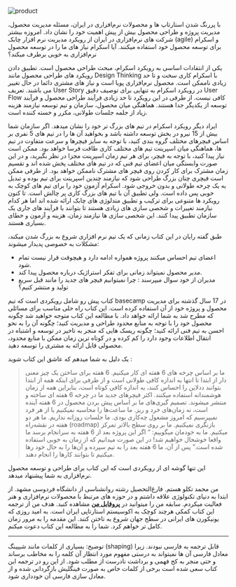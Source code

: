 <img src= 
'../img/product.svg'
         alt="product" 
         align="center">

با پررنگ شدن استارتاپ ها و محصولات نرم‌افزاری در ایران، مسئله مدیریت محصول، مدیریت پروژه و طراحی محصول بیش از پیش اهمیت خود را نشان داد. امروزه بیشتر شرکت های نرم‌افزاری در ایران از رویکرد مدیریت نرم افزار چابک (agile) و اسکرام برای توسعه محصول خود استفاده میکنند. آیا اسکرام نیاز های ما را در توسعه محصول نرم‌افزاری به خوبی برطرف میکند؟

یکی از انتقادات اساسی به رویکرد اسکرام، مبحث طراحی محصول است. تطبیق دادن رویکرد های طراحی محصول مانند Design Thinking با اسکرام کاری سخت و تا حد زیادی ناممکن است. محصول نرم‌افزاری پویا است و نیاز های مشتری دائما در حال تغییر می باشند. تعریف User Story در رویکرد اسکرام به تنهایی برای توصیف دقیق User Flow کافی نیست. از طرفی در این رویکرد تا حد زیادی فرآیند طراحی محصول و فرآیند توسعه از یکدیگر جدا هستند. هماهنگی میان محصول، سازمان و تیم توسعه نیازمند هزینه زیاد از جلمه جلسات طولانی، مکرر و خسته کننده است.

ایراد دیگر رویکرد اسکرام در تیم های بزرگ تر خود را نشان میدهد. اگر سازمان شما بیش از 15 نیرو در بخش توسعه داشته باشد و بخواهید آن ها را در تیم های 5 نفری بر اساس فیچرهای مختلف گروه بندی کنید، با توجه به سایز فیچرها و سرعت متفاوت در تیم ها، هماهنگی میان اسپرینت تیم های مختلف کاری طاقت فرسا خواهد بود. ممکن است نیاز پیدا کنید، با توجه به فیچر، برای هر تیم زمان اسپرینت مجزا در نظر بگیرید، و در این صورت وابستگی میان اعضای تیم فنی که در تیم های مختلف پخش شده اند و تقسیم زمان مشترک برای کار کردن روی فیچر های مشترک ناممکن خواهد بود. از طرفی ممکن است فیچری چنان بزرگ طراحی شود که نیازمند چندین اسپرینت برای تیم بوده و تبدیل به یک چرخه طولانی و بدون خروجی شود. اسکرام آزمون خود را برای تیم های کوچک به خوبی پس داده است. ولی تطبیق آن با تیم های بزرگ کاری پر چالش است. تا کنون رویکرد ها متنوعی برای ترکیب و تطبیق متدلوژی های چابک ارائه شده اند اما هر کدام نیازمند تغییرات و شخصی سازی های زیادی هستند تا بتوانند با فرآیند های جاری یک سازمان تطبیق پیدا کنند. این شخصی سازی ها نیازمند زمان، هزینه و آزمون و خطای بسیاری هستند.

طبق گفته رایان در این کتاب زمانی که یک تیم نرم افزاری شروع به بزرگ شدن میکند، مشکلات به خصوصی پدیدار میشوند:

- اعضای تیم احساس میکنند پروژه همواره ادامه دارد و هیچوقت قرار نیست تمام شود.
- مدیر محصول نمیتواند زمانی برای تفکر استراژیک درباره محصول پیدا کند.
- مدیران از خود سوال میپرسند : چرا نمیتوانیم فیچر های جدید را مانند قبل سریع تولید و منتشر کنیم؟

کتاب پیش رو شامل رویکردی است که تیم basecamp در 17 سال گذشته برای مدیریت محصول و پروژه خود از آن استفاده کرده است. این کتاب راه حلی مناسب برای مسائلی که مطرح شد به شما ارائه خواهد داد. با مطالعه این کتاب متوجه خواهید شد چگونه محصول خود را با توجه به منابع محدود طراحی و مدیریت کنید؛ چگونه آن را به نحو احسن به تیم فنی ارائه کنید؛ چگونه ریسک هایی که منجر به تاخیر در توسعه و اشتباه در انتقال اطلاعات وجود دارد را کم کرده و در کوتاه ترین زمان ممکن با منابع محدود، محصولی قابل ارائه به مشتری را توسعه دهید.

یک دلیل به شما میدهم که عاشق این کتاب شوید :
> ما بر اساس چرخه های 6 هفته ای کار میکنیم. 6 هفته برای ساختن یک چیز معنی دار از ابتدا تا انتها به اندازه کافی طولانی است و از طرفی برای اینکه همه از ابتدا بتوانند ددلاین را احساس کنند، به اندازه کافی کوتاه است، بنابراین همه از زمان هوشمندانه استفاده میکنند. اکثر فیچرهای جدید ما در چرخه 6 هفته ای ساخته و منتشر میشوند. تصمیم گیری‌های ما بر اساس پیش بردن محصول در 6 هفته آینده است، نه زمان‌های خرد و ریز. ما ساعت‌ها را محاسبه نمیکنیم یا از هر فرد نمیپرسیم که امروز مشغول چه‌کاری بودی. ما جلسات روزانه نداریم. ما هر دو هفته در نقشه‌راه (roadmap) بازنگری نمیکنیم. ما بر روی سطح بالاتر تمرکز میکنیم. ما به خودمان میگوییم: “ اگر این پروژه بعد از 6 هفته به سرانجام برسد ما واقعا خوشحال خواهیم شد! در این صورت میدانیم که از زمان به خوبی استفاده شده است.” پس از آن، ما 6 هفته بعد را به تیم سپرده و آن‌ها را به حال خود رها میکنیم تا بتوانند کارها را انجام دهند.

این تنها گوشه ای از رویکردی است که این کتاب برای طراحی و توسعه محصول نرم‌افزاری به شما پیشنهاد میدهد.

من محمد تکلو هستم. فارغ‌التحصیل رشته روانشناسی از دانشگاه فردوسی مشهد. از ابتدا به دنیای تکنولوژی علاقه داشتم و در حوزه های مرتبط با محصولات نرم‌افزاری و هنر فعالیت میکردم. سابقه من را میتوانید در **[پروفایل من](https://profile.ir/takalloo.mohamad/about)** مشاهده کنید. هدف من از ترجمه این کتاب کمکی هرچند کوچک به اکوسیستم استارتاپی ایران است. به امید روزی که یونیکورن های ایرانی در سطح جهان شروع به تاختن کنند. این مقدمه را به مرور زمان کامل تر خواهم کرد. شما را به مطالعه این کتاب دعوت میکنم.

---

توضیح: بسیاری از کلمات مانند شیپینگ (shaping) قابل ترجمه به فارسی نبودند. زیرا معادل فارسی آن ها نمیتواند به درستی مفهوم مورد انتظار آن کلمه را به مخاطب برساند و حتی منجر به کج فهمی و برداشت نادرست از مطلب شود. از این رو در ترجمه این کتاب سعی شده است برخی از کلمات خاص به صورت فینگلیش بازگردانی شده و از معادل سازی فارسی آن خودداری شود.



 